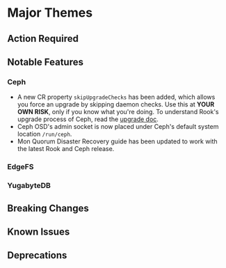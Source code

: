 # Major Themes

## Action Required

## Notable Features


### Ceph

- A new CR property `skipUpgradeChecks` has been added, which allows you force an upgrade by skipping daemon checks. Use this at **YOUR OWN RISK**, only if you know what you're doing. To understand Rook's upgrade process of Ceph, read the [upgrade doc](Documentation/ceph-upgrade.html#ceph-version-upgrades).
- Ceph OSD's admin socket is now placed under Ceph's default system location `/run/ceph`.
- Mon Quorum Disaster Recovery guide has been updated to work with the latest Rook and Ceph release.

### EdgeFS


### YugabyteDB



## Breaking Changes

### <Storage Provider>


## Known Issues

### <Storage Provider>


## Deprecations

### <Storage Provider>
